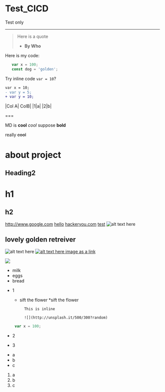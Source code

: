 # Test_CICD
Test only 

---
> Here is a quote
>
> - **By Who**

Here is my code:
```js
   var x = 100;
   const dog = 'golden';
```

Try inline code `var = 10`?

```diff
var x = 10;
- var y = 5;
+ var y = 10;
```

|Col A| ColB|
|1|a|
|2|b|



===

MD is **cool**
_cool_
suppose __bold__

really ~~cool~~

# about project
## Heading2
h1
===
h2
---
<http://www.google.com>
[hello](http://www.google.com)
[hackeryou.com](http://www.yahoo.com.hk "This is to yahoo")
[test][1]
![alt text here](https://www.amazon.com/images/I/71OIr%2Bn5oUL.jpg "hover Wow delicious")
## lovely golden retreiver
![alt text here][golden retreiver]
[![alt text here image as a link](https://i.pinimg.com/originals/0c/e8/cd/0ce8cddcbbb19d11199fa8ae2d81927f.jpg)](https://i.pinimg.com/originals/0c/e8/cd/0ce8cddcbbb19d11199fa8ae2d81927f.jpg "img link")

[<img src="http://unsplash.it/50/50?image=1000">](http://unsplash.it/500/500?image=1000)

* milk
* eggs
* bread

- 1
    * sift the flower
        *sift the flower
        
            This is inline
            
            ![](http://unsplash.it/500/300?random)
            
   ```js
    var x = 100;
   ```
   
- 2
- 3

+ a
+ b
+ c

1. a
1. b
1. c


[1]: http://www.google.com.hk
[golden retreiver]: https://i.pinimg.com/originals/0c/e8/cd/0ce8cddcbbb19d11199fa8ae2d81927f.jpg
